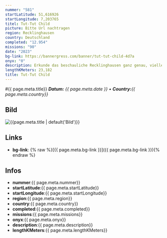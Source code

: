 ```yaml
---
nummer: "581"
startLatitude: 51,616926
startLongitude: 7,203765
titel: Tut-Tut Child
picture: Bitte Url nachtragen
region: Recklinghausen
country: Deutschland
completed: "12.954"
missions: "90"
date: "2023"
bg-link: https://bannergress.com/banner/tut-tut-child-4d7a
onyx: "0"
description: Erkunde das beschauliche Recklinghausen ganz genau, vielleicht findest du die Maske vom Kind.
lengthKMeters: 23,182
title: Tut-Tut Child
---
```


#{{ page.meta.title}}
_**Datum:** {{ page.meta.date }} • **Country:**{{ page.meta.country}}_

## Bild
![{{page.meta.title | default('Bild')}}]({{page.meta.picture}})

## Links
- **bg-link**: {% raw %}[{{ page.meta.bg-link }}]({{ page.meta.bg-link }}){% endraw %}

## Infos
- **nummer**:{{ page.meta.nummer}}
- **startLatitude**:{{ page.meta.startLatitude}}
- **startLongitude**:{{ page.meta.startLongitude}}
- **region**:{{ page.meta.region}}
- **country**:{{ page.meta.country}}
- **completed**:{{ page.meta.completed}}
- **missions**:{{ page.meta.missions}}
- **onyx**:{{ page.meta.onyx}}
- **description**:{{ page.meta.description}}
- **lengthKMeters**:{{ page.meta.lengthKMeters}}

